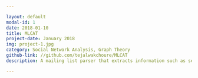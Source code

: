```yaml
---

layout: default
modal-id: 1
date: 2018-01-10
title: MLCAT
project-date: January 2018
img: project-1.jpg
category: Social Network Analysis, Graph Theory
github-link: //github.com/tejalwakchoure/MLCAT
description: A mailing list parser that extracts information such as senders and time stamps from an IMAP server-based mailing list and uses this information to construct conversation thread hypergraphs. Time-varying network analyses of these hypergraphs reveal participant behavior and communication patterns which can be used to form predictive models to understand the intricate characteristics of a social network.

---
```


